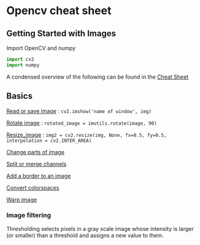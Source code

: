 # Opencv cheat sheet

## Getting Started with Images
Import OpenCV and numpy

```python
import cv2
import numpy
```

A condensed overview of the following can be found in the
[Cheat Sheet](http://cvdrone.de/_pages/opencv-python-examples/OpenCVCheatSheet.pdf)

## Basics

[Read or save image](http://cvdrone.de/_pages/opencv-python-examples/opencv-read-and-save-images/) : ```cv2.imshow('name of window', img)```

[Rotate image](http://cvdrone.de/_pages/opencv-python-examples/opencv-rotate-image/) : ```rotated_image = imutils.rotate(image, 90)```  

[Resize_image](http://cvdrone.de/_pages/opencv-python-examples/opencv-resize-image/) : ```img2 = cv2.resize(img, None, fx=0.5, fy=0.5, interpolation = cv2.INTER_AREA)```

[Change parts of image](http://cvdrone.de/_pages/opencv-python-examples/opencv-change-parts-of-image/)

[Split or merge channels](http://cvdrone.de/_pages/opencv-python-examples/opencv-split-merge-channels/)

[Add a border to an image](http://cvdrone.de/_pages/opencv-python-examples/opencv-add-border/)

[Convert colorspaces](http://cvdrone.de/_pages/opencv-python-examples/opencv-convert-colorspaces/)

[Warp image](http://cvdrone.de/_pages/opencv-python-examples/opencv-warp-image/)

### Image filtering
Thresholding selects pixels in a gray scale image whose intensity is larger (or smaller) than a threshold and assigns a new value to them.
